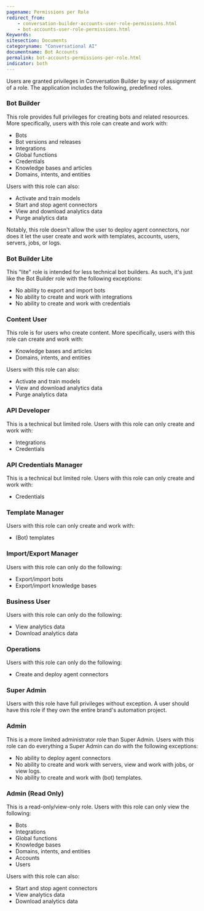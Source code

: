 ```yaml
---
pagename: Permissions per Role
redirect_from:
    - conversation-builder-accounts-user-role-permissions.html
    - bot-accounts-user-role-permissions.html
Keywords:
sitesection: Documents
categoryname: "Conversational AI"
documentname: Bot Accounts
permalink: bot-accounts-permissions-per-role.html
indicator: both
---
```


Users are granted privileges in Conversation Builder by way of assignment of a role. The application includes the following, predefined roles.

### Bot Builder

This role provides full privileges for creating bots and related resources. More specifically, users with this role can create and work with:

* Bots
* Bot versions and releases
* Integrations
* Global functions
* Credentials
* Knowledge bases and articles
* Domains, intents, and entities

Users with this role can also:

* Activate and train models
* Start and stop agent connectors
* View and download analytics data
* Purge analytics data

Notably, this role doesn't allow the user to deploy agent connectors, nor does it let the user create and work with templates, accounts, users, servers, jobs, or logs.

### Bot Builder Lite

This "lite" role is intended for less technical bot builders. As such, it's just like the Bot Builder role with the following exceptions:

* No ability to export and import bots
* No ability to create and work with integrations
* No ability to create and work with credentials

### Content User

This role is for users who create content. More specifically, users with this role can create and work with:

* Knowledge bases and articles
* Domains, intents, and entities

Users with this role can also:

* Activate and train models
* View and download analytics data
* Purge analytics data

### API Developer

This is a technical but limited role. Users with this role can only create and work with:

* Integrations
* Credentials

### API Credentials Manager

This is a technical but limited role. Users with this role can only create and work with:

* Credentials

### Template Manager

Users with this role can only create and work with:

* (Bot) templates

### Import/Export Manager

Users with this role can only do the following:

* Export/import bots
* Export/import knowledge bases

### Business User

Users with this role can only do the following:

* View analytics data
* Download analytics data

### Operations

Users with this role can only do the following:

* Create and deploy agent connectors

### Super Admin

Users with this role have full privileges without exception. A user should have this role if they own the entire brand's automation project.

### Admin

This is a more limited administrator role than Super Admin. Users with this role can do everything a Super Admin can do with the following exceptions:

* No ability to deploy agent connectors
* No ability to create and work with servers, view and work with jobs, or view logs.
* No ability to create and work with (bot) templates.

### Admin (Read Only)

This is a read-only/view-only role. Users with this role can only view the following:

* Bots
* Integrations
* Global functions
* Knowledge bases
* Domains, intents, and entities
* Accounts
* Users

Users with this role can also:

* Start and stop agent connectors
* View analytics data
* Download analytics data